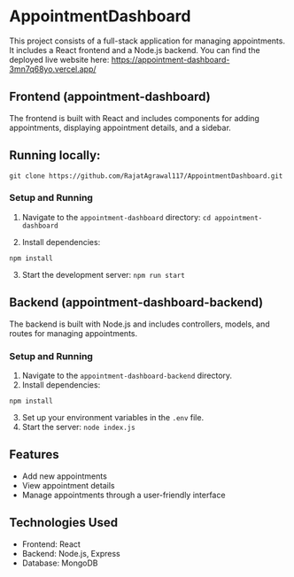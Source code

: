 # AppointmentDashboard
This project consists of a full-stack application for managing appointments. It includes a React frontend and a Node.js backend.
You can find the deployed live website here: https://appointment-dashboard-3mn7q68yo.vercel.app/
## Frontend (appointment-dashboard)

The frontend is built with React and includes components for adding appointments, displaying appointment details, and a sidebar.

## Running locally:
``` git clone https://github.com/RajatAgrawal117/AppointmentDashboard.git ```

### Setup and Running

1. Navigate to the `appointment-dashboard` directory:
``` cd appointment-dashboard ```

2. Install dependencies:

```
npm install 
```
3. Start the development server:
``` npm run start ```

## Backend (appointment-dashboard-backend)

The backend is built with Node.js and includes controllers, models, and routes for managing appointments.

### Setup and Running

1. Navigate to the `appointment-dashboard-backend` directory.
2. Install dependencies:
```
npm install 
```
3. Set up your environment variables in the `.env` file.
4. Start the server:
``` node index.js ```

## Features

- Add new appointments
- View appointment details
- Manage appointments through a user-friendly interface

## Technologies Used

- Frontend: React
- Backend: Node.js, Express
- Database: MongoDB
